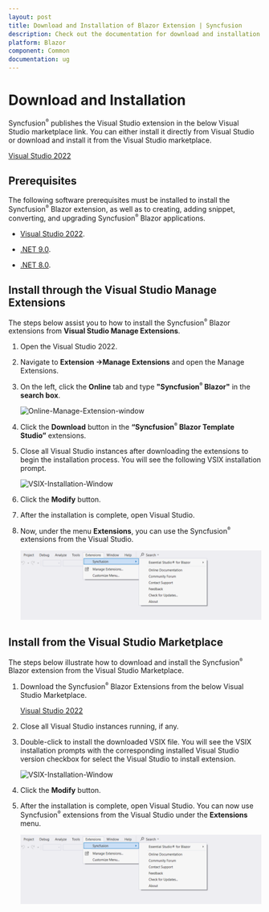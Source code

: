 ```yaml
---
layout: post
title: Download and Installation of Blazor Extension | Syncfusion
description: Check out the documentation for download and installation of Syncfusion Blazor Extension for Visual Studio.
platform: Blazor
component: Common
documentation: ug
---
```


# Download and Installation

Syncfusion<sup style="font-size:70%">&reg;</sup> publishes the Visual Studio extension in the below Visual Studio marketplace link. You can either install it directly from Visual Studio or download and install it from the Visual Studio marketplace.

[Visual Studio 2022](https://marketplace.visualstudio.com/items?itemName=SyncfusionInc.BlazorVSExtension)


## Prerequisites

The following software prerequisites must be installed to install the Syncfusion<sup style="font-size:70%">&reg;</sup> Blazor extension, as well as to creating, adding snippet, converting, and upgrading Syncfusion<sup style="font-size:70%">&reg;</sup> Blazor applications.

* [Visual Studio 2022](https://visualstudio.microsoft.com/downloads/).

* [.NET 9.0](https://dotnet.microsoft.com/en-us/download/dotnet).

* [.NET 8.0](https://dotnet.microsoft.com/en-us/download/dotnet).

## Install through the Visual Studio Manage Extensions

The steps below assist you to how to install the Syncfusion<sup style="font-size:70%">&reg;</sup> Blazor extensions from **Visual Studio Manage Extensions**.

1. Open the Visual Studio 2022.

2. Navigate to **Extension ->Manage Extensions** and open the Manage Extensions.

3. On the left, click the **Online** tab and type **"Syncfusion<sup style="font-size:70%">&reg;</sup> Blazor"** in the **search box**.

    ![Online-Manage-Extension-window](images/OnlineExtension.png)

4. Click the **Download** button in the **“Syncfusion<sup style="font-size:70%">&reg;</sup> Blazor Template Studio”** extensions.

5. Close all Visual Studio instances after downloading the extensions to begin the installation process. You will see the following VSIX installation prompt.

    ![VSIX-Installation-Window](images/VSIXinstallation.png)

6. Click the **Modify** button.

7. After the installation is complete, open Visual Studio.

8. Now, under the menu **Extensions**, you can use the Syncfusion<sup style="font-size:70%">&reg;</sup> extensions from the Visual Studio.

    ![SyncfusionMenu](images/SyncfusionMenu.png)

## Install from the Visual Studio Marketplace

The steps below illustrate how to download and install the Syncfusion<sup style="font-size:70%">&reg;</sup> Blazor extension from the Visual Studio Marketplace.

1. Download the Syncfusion<sup style="font-size:70%">&reg;</sup> Blazor Extensions from the below Visual Studio Marketplace.

   [Visual Studio 2022](https://marketplace.visualstudio.com/items?itemName=SyncfusionInc.BlazorVSExtension)

2. Close all Visual Studio instances running, if any.

3. Double-click to install the downloaded VSIX file. You will see the VSIX installation prompts with the corresponding installed Visual Studio version checkbox for select the Visual Studio to install extension.

    ![VSIX-Installation-Window](images/VSIXinstallation1.png)

4. Click the **Modify** button.

5. After the installation is complete, open Visual Studio. You can now use Syncfusion<sup style="font-size:70%">&reg;</sup> extensions from the Visual Studio under the **Extensions** menu.

     ![SyncfusionMenu](images/SyncfusionMenu.png)